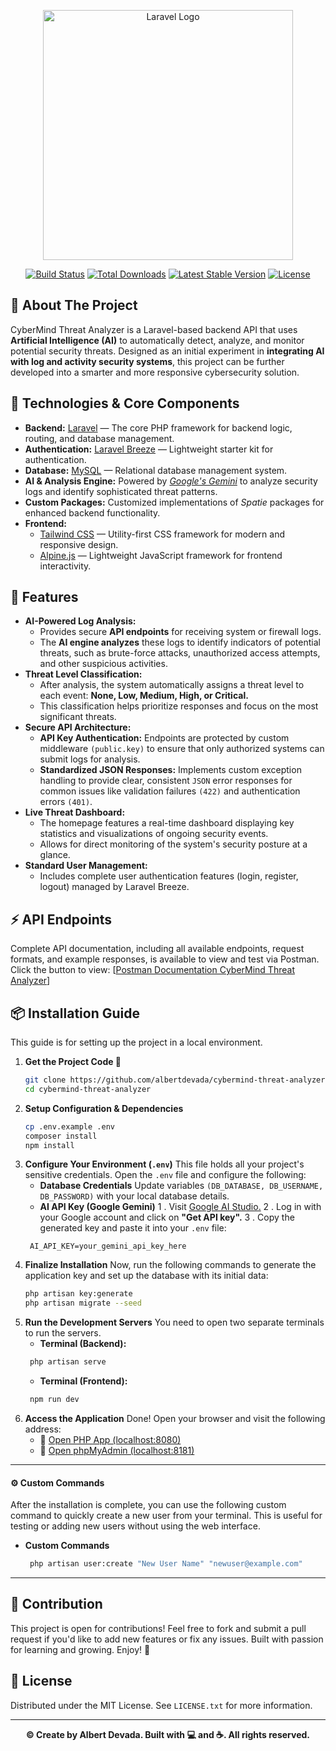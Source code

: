 <p align="center"><a href="https://laravel.com" target="_blank"><img src="https://raw.githubusercontent.com/laravel/art/master/logo-lockup/5%20SVG/2%20CMYK/1%20Full%20Color/laravel-logolockup-cmyk-red.svg" width="400" alt="Laravel Logo"></a></p>

<p align="center">
<a href="https://github.com/laravel/framework/actions"><img src="https://github.com/laravel/framework/workflows/tests/badge.svg" alt="Build Status"></a>
<a href="https://packagist.org/packages/laravel/framework"><img src="https://img.shields.io/packagist/dt/laravel/framework" alt="Total Downloads"></a>
<a href="https://packagist.org/packages/laravel/framework"><img src="https://img.shields.io/packagist/v/laravel/framework" alt="Latest Stable Version"></a>
<a href="https://packagist.org/packages/laravel/framework"><img src="https://img.shields.io/packagist/l/laravel/framework" alt="License"></a>
</p>

## 🚀 About The Project
CyberMind Threat Analyzer is a Laravel-based backend API that uses **Artificial Intelligence (AI)** to automatically detect, analyze, and monitor potential security threats.
Designed as an initial experiment in **integrating AI with log and activity security systems**, this project can be further developed into a smarter and more responsive cybersecurity solution.


## 🔧 Technologies & Core Components

- **Backend:** [Laravel](https://laravel.com/) — The core PHP framework for backend logic, routing, and database management.
- **Authentication:** [Laravel Breeze](https://laravel.com/docs/starter-kits#laravel-breeze) — Lightweight starter kit for authentication.
- **Database:** [MySQL](https://www.mysql.com/) — Relational database management system.
- **AI & Analysis Engine:** Powered by [*Google's Gemini*](https://ai.google.dev/gemini-api/docs) to analyze security logs and identify sophisticated threat patterns.
- **Custom Packages:** Customized implementations of *Spatie* packages for enhanced backend functionality.
- **Frontend:**
    - [Tailwind CSS](https://tailwindcss.com/) — Utility-first CSS framework for modern and responsive design.
    - [Alpine.js](https://alpinejs.dev/) — Lightweight JavaScript framework for frontend interactivity.

## 🚀 Features

- **AI-Powered Log Analysis:**
    - Provides secure **API endpoints** for receiving system or firewall logs.
    - The **AI engine analyzes** these logs to identify indicators of potential threats, such as brute-force attacks, unauthorized access attempts, and other suspicious activities.
- **Threat Level Classification:**
    - After analysis, the system automatically assigns a threat level to each event: **None, Low, Medium, High, or Critical.**
    - This classification helps prioritize responses and focus on the most significant threats.
- **Secure API Architecture:**
    - **API Key Authentication:** Endpoints are protected by custom middleware ``(public.key)`` to ensure that only authorized systems can submit logs for analysis.
    - **Standardized JSON Responses:**  Implements custom exception handling to provide clear, consistent ``JSON`` error responses for common issues like validation failures ``(422)`` and authentication errors ``(401)``.
- **Live Threat Dashboard:**
    - The homepage features a real-time dashboard displaying key statistics and visualizations of ongoing security events.
    - Allows for direct monitoring of the system's security posture at a glance.
- **Standard User Management:**
    - Includes complete user authentication features (login, register, logout) managed by Laravel Breeze.

## ⚡ API Endpoints
Complete API documentation, including all available endpoints, request formats, and example responses, is available to view and test via Postman.
Click the button to view: [[Postman Documentation CyberMind Threat Analyzer](https://www.postman.com/albertdveada/my-experiments-api/collection/gh0a8z1/cybermind-threat-analyzer-api)]


## 📦 Installation Guide
This guide is for setting up the project in a local environment.

1. **Get the Project Code 📂**
   ```bash
   git clone https://github.com/albertdevada/cybermind-threat-analyzer.git
   cd cybermind-threat-analyzer
    ```
2. **Setup Configuration & Dependencies**
   ```bash
   cp .env.example .env
   composer install
   npm install
    ```
4. **Configure Your Environment (``.env``)**
    This file holds all your project's sensitive credentials. Open the ``.env`` file and configure the following:
    - **Database Credentials**
    Update variables ``(DB_DATABASE, DB_USERNAME, DB_PASSWORD)`` with your local database details.
    - **AI API Key (Google Gemini)**
    1 . Visit [Google AI Studio.](https://ai.google.dev)
    2 . Log in with your Google account and click on **"Get API key".**
    3 . Copy the generated key and paste it into your ``.env`` file:
   ```env
    AI_API_KEY=your_gemini_api_key_here
    ```
4. **Finalize Installation**
    Now, run the following commands to generate the application key and set up the database with its initial data:
   ```bash
   php artisan key:generate
   php artisan migrate --seed
    ```
5. **Run the Development Servers**
    You need to open two separate terminals to run the servers.
    - **Terminal (Backend):**
   ```bash
    php artisan serve
    ```
    - **Terminal (Frontend):**
   ```bash
    npm run dev
    ```
6. **Access the Application**
    Done! Open your browser and visit the following address:
   - 🔗 [ Open PHP App (localhost:8080) ](http://localhost:8080)  
   - 🔗 [ Open phpMyAdmin (localhost:8181) ](http://localhost:8181)

---
#### ⚙️ Custom Commands
After the installation is complete, you can use the following custom command to quickly create a new user from your terminal. This is useful for testing or adding new users without using the web interface.
- **Custom Commands**
   ```bash
    php artisan user:create "New User Name" "newuser@example.com"
    ```
---
## 🙌 Contribution
This project is open for contributions! Feel free to fork and submit a pull request if you'd like to add new features or fix any issues.
Built with passion for learning and growing. Enjoy! 🚀

## 📜 License
Distributed under the MIT License. See ``LICENSE.txt`` for more information.

---

<p align="center">
  <b>© Create by Albert Devada. Built with 💻 and ☕. All rights reserved.</b>
</p>